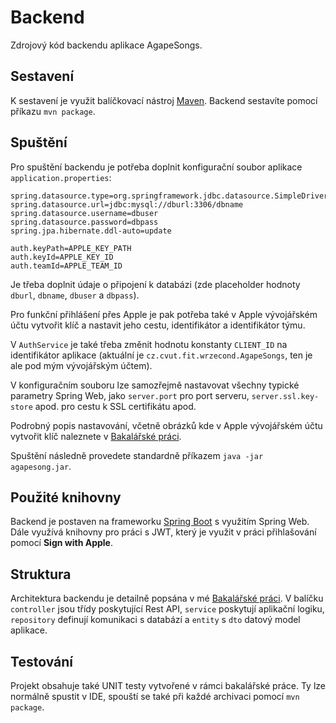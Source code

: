 # Backend

Zdrojový kód backendu aplikace AgapeSongs.

## Sestavení

K sestavení je využit balíčkovací nástroj [Maven](https://maven.apache.org).
Backend sestavíte pomocí příkazu `mvn package`.

## Spuštění

Pro spuštění backendu je potřeba doplnit konfigurační soubor aplikace `application.properties`:

```properties
spring.datasource.type=org.springframework.jdbc.datasource.SimpleDriverDataSource
spring.datasource.url=jdbc:mysql://dburl:3306/dbname
spring.datasource.username=dbuser
spring.datasource.password=dbpass
spring.jpa.hibernate.ddl-auto=update

auth.keyPath=APPLE_KEY_PATH
auth.keyId=APPLE_KEY_ID
auth.teamId=APPLE_TEAM_ID
```

Je třeba doplnit údaje o připojení k databázi (zde placeholder hodnoty `dburl`, `dbname`, `dbuser` a `dbpass`).

Pro funkční přihlášení přes Apple je pak potřeba také v Apple vývojářském účtu vytvořit klíč a nastavit
jeho cestu, identifikátor a identifikátor týmu.

V `AuthService` je také třeba změnit hodnotu konstanty `CLIENT_ID` na identifikátor aplikace
(aktuální je `cz.cvut.fit.wrzecond.AgapeSongs`, ten je ale pod mým vývojářským účtem).

V konfiguračním souboru lze samozřejmě nastavovat všechny typické parametry Spring Web, jako `server.port`
pro port serveru, `server.ssl.key-store` apod. pro cestu k SSL certifikátu apod.

Podrobný popis nastavování, včetně obrázků kde v Apple vývojářském účtu vytvořit klíč naleznete
v [Bakalářské práci](https://dspace.cvut.cz/handle/10467/102238).

Spuštění následně provedete standardně příkazem `java -jar agapesong.jar`.

## Použité knihovny

Backend je postaven na frameworku [Spring Boot](https://spring.io/guides/gs/spring-boot) s využitím Spring Web.
Dále využívá knihovny pro práci s JWT, který je využit v práci přihlašování pomocí **Sign with Apple**.

## Struktura

Architektura backendu je detailně popsána v mé [Bakalářské práci](https://dspace.cvut.cz/handle/10467/102238).
V balíčku `controller` jsou třídy poskytující Rest API, `service` poskytují aplikační logiku, `repository` definují
komunikaci s databází a `entity` s `dto` datový model aplikace.

## Testování

Projekt obsahuje také UNIT testy vytvořené v rámci bakalářské práce. Ty lze normálně spustit v IDE, spouští se také
při každé archivaci pomocí `mvn package`.
